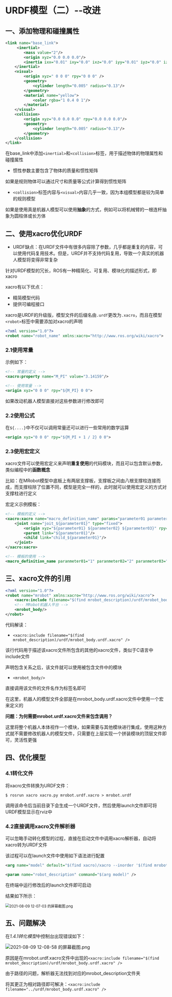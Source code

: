 # URDF模型（二）--改进

## 一、添加物理和碰撞属性

```xml
<link name="base_link">
     <inertial>
        <mass value="2"/>
        <origin xyz="0.0 0.0 0.0"/>
        <inertia ixx="0.01" ixy="0.0" ixz="0.0" iyy="0.01" iyz="0.0" izz="0.5"/>
    </inertial>
    <visual>
        <origin xyz=" 0 0 0" rpy="0 0 0" />
        <geometry>
            <cylinder length="0.005" radius="0.13"/>
        </geometry>
        <material name="yellow">
            <color rgba="1 0.4 0 1"/>
        </material>
    </visual>
    <collision>
        <origin xyz="0.0 0.0 0.0" rpy="0.0 0.0 0.0"/>
        <geometry>
            <cylinder length="0.005" radius="0.13"/>
        </geometry>
    </collision>
</link>
```

在base_link中添加`<inertial>`和`<collision>`标签，用于描述物体的物理属性和碰撞属性

- 惯性参数主要包含了物体的质量和惯性矩阵

如果是规则物体可以通过尺寸和质量等公式计算得到惯性矩阵

- `<collision>`标签内容与`<visual>`内容几乎一致，因为本组模型都是较为简单的规则模型

如果是使用真是机器人模型可以使用**抽象**的方式，例如可以将机械臂的一根连杆抽象为圆柱体或长方体

## 二、使用xacro优化URDF

- URDF缺点：在URDF文件中有很多内容除了参数，几乎都是重复的内容，可以使用代码复用技术。但是，URDF并不支持代码复用，导致一个真实的机器人模型将变得非常复杂

针对URDF模型的冗长，ROS有一种精简化、可复用、模块化的描述形式，即xacro

xacro有以下优点：

- 精简模型代码
- 提供可编程接口

xacro是URDF的升级版，模型文件的后缀名由`.urdf`更改为`.xacro`，而且在模型`<robot>`标签中需要添加对xacro的声明

```xml
<?xml version="1.0"?>
<robot name="robot_name" xmlns:xacro="http://www.ros.org/wiki/xacro">
```

### 2.1使用常量

示例如下：

```xml
<!-- 常量的定义 -->
<xacro:property name="M_PI" value="3.14159"/>

<!-- 使用常量 -->
<origin xyz="0 0 0" rpy="${M_PI} 0 0">
```

如果改动机器人模型直接对这些参数进行修改即可

### 2.2使用公式

在`${....}`中不仅可以调用常量还可以进行一些常用的数学运算

```xml
<origin xyz="0 0 0" rpy="${M_PI + 1 / 2} 0 0">
```

### 2.3使用宏定义

xacro文件可以使用宏定义来声明**重复使用**的代码模块，而且可以包含默认参数，类似编程中的**函数概念**

比如：在MRobot模型中底板上有两层支撑板，支撑板之间由八根支撑柱连接而成，而支撑柱除了位置不同，模型是完全一样的，此时就可以使用宏定义的方式对支撑柱进行定义

宏定义示例模板：

```xml
<!-- 模板的定义 -->
<xacro:xacro name="macro_definition_name" params="parameter01 parameter02 parameter03">
    <joint name="joit_${parameter01}" type="fixed">
        <origin xyz="${parameter01} ${parameter02} ${parameter03}" rpy="0 0 0"/>
        <parent link="${parameter01}"/>
        <child link="child_${parameter01}"/>
    </joint>
</xacro:xacro>

<!-- 模板的使用 -->
<macro_definition_name paranmeter01="1" paranmeter02="2" paranmeter03="3"/>
```

## 三、xacro文件的引用

```xml
<?xml version="1.0"?>
<robot name="mrobot" xmlns:xacro="http://www.ros.org/wiki/xacro">
    <xacro:include filename="$(find mrobot_description)/urdf/mrobot_body.urdf.xacro" />
    <!-- MRobot机器人平台 -->
    <mrobot_body/>
</robot>
```

代码解读：

-  `<xacro:include filename="$(find mrobot_description)/urdf/mrobot_body.urdf.xacro" />`

该行代码用于描述该xacro文件所包含的其他的xacro文件，类似于C语言中include文件

声明包含关系之后，该文件就可以使用被包含文件中的模块

- `<mrobot_body/>`

直接调用该文件的文件名作为标签名即可

在这里，机器人的模型文件全部是在mrobot_body.urdf.xacro文件中使用一个宏来定义的

**问题：为何需要mrobot.urdf.xacro文件来包含调用？**

这里将整个机器人本体视作一个模块，如果需要与其他模块进行集成，使用这种方式就不需要修改机器人的模型文件，只需要在上层实现一个拼装模块的顶层文件即可，灵活性更强

## 四、优化模型

### 4.1转化文件

将xacro文件转换为URDF文件：

```shell
$ rosrun xacro xacro.py mrobot.urdf.xacro > mrobot.urdf
```

调用该命令后当前目录下会生成一个URDF文件，然后使用launch文件即可将URDF模型显示在rviz中

### 4.2直接调用xacro文件解析器

可以忽略手动转化模型的过程，直接在启动文件中调用xacro解析器，自动将xacro转为URDF文件

该过程可以在launch文件中使用如下语法进行配置

```xml
<arg name="model" default="$(find xacro)/xacro --inorder '$(find mrobot_description)/urdf/mrobot.urdf.xacro'" />

<param name="robot_description" command="$(arg model)" />
```

在终端中运行修改后的launch文件即可启动

结果如下所示：

<img src="https://i.loli.net/2021/08/09/Xnc4ZDCgsQpl17f.png" alt="2021-08-09 12-07-03 的屏幕截图.png" style="zoom: 80%;" />

## 五、问题解决

在*1.4.1转化模型*中控制台出现错误如下：

![2021-08-09 12-08-58 的屏幕截图.png](https://i.loli.net/2021/08/09/qoF8DadY3ExObQM.png)

原因是在mrobot.urdf.xacro文件中出现的`<xacro:include filename="$(find mrobot_description)/urdf/mrobot_body.urdf.xacro" />`

由于路径的问题，解析器无法找到对应的mrobot_description文件夹

将其更正为相对路径即可解决：`<xacro:include filename="../urdf/mrobot_body.urdf.xacro" />`
